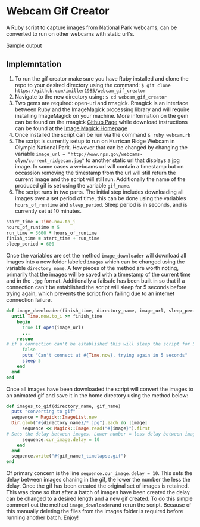 # Webcam Gif Creator
A Ruby script to capture images from National Park webcams, can be converted to run on other webcams with static url's.

[Sample output](http://i.imgur.com/qLB4W05.gifv)

## Implemntation 
1. To run the gif creator make sure you have Ruby installed and clone the repo to your desired directory using the command: `$ git clone https://github.com/imiller1985/webcam_gif_creator`
2. Navigate to the new directory using: `$ cd webcam_gif_creator`
3. Two gems are required: open-uri and rmagick. Rmagick is an interface between Ruby and the ImageMagick processing library and will require installing ImageMagick on your machine. More information on the gem can be found on the rmagick [Github Page](https://github.com/rmagick/rmagick) while download instructions can be found at the [Image Magick Homepage](http://www.imagemagick.org/script/index.php)
4. Once installed the script can be run via the command `$ ruby webcam.rb`
5. The script is currently setup to run on Hurrican Ridge Webcam in Olympic National Park. However that can be changed by changing the variable `image_url = "http://www.nps.gov/webcams-olym/current_ridgecam.jpg"` to another static url that displays a jpg image. In some cases a webcams url will contain a timestamp but on occassion removing the timestamp from the url will still return the current image and the script will still run. Additionally the name of the produced gif is set using the variable `gif_name`.
6. The script runs in two parts. The initial step includes downloading all images over a set period of time, this can be done using the variables `hours_of_runtime` and `sleep_period`. Sleep period is in seconds, and is currently set at 10 minutes. 
```ruby
start_time = Time.now.to_i
hours_of_runtime = 5
run_time = 3600 * hours_of_runtime
finish_time = start_time + run_time
sleep_period = 600
```
Once the variables are set the method `image_downloader` will download all images into a new folder labeled `images` which can be changed using the variable `directory_name`. A few pieces of the method are worth noting, primarily that the images will be saved with a timestamp of the current time and in the `.jpg` format. Additionally a failsafe has been built in so that if a connection can't be established the script will sleep for 5 seconds before trying again, which prevents the script from failing due to an internet connection failure. 
```ruby
def image_downloader(finish_time, directory_name, image_url, sleep_period)
  until Time.now.to_i >= finish_time
    begin
      true if open(image_url)
      ...
    rescue
# if a connection can't be established this will sleep the script for 5 seconds before trying again
      false
      puts "Can't connect at #{Time.now}, trying again in 5 seconds"
      sleep 5
    end
  end
end
``` 
Once all images have been downloaded the script will convert the images to an animated gif and save it in the home directory using the method below:
```ruby
def images_to_gif(directory_name, gif_name)
  puts "converting to gif"
  sequence = Magick::ImageList.new
  Dir.glob("#{directory_name}/*.jpg").each do |image|
      sequence << Magick::Image.read("#{image}").first
# Sets the delay between images. Lower number = less delay between image change
      sequence.cur_image.delay = 10
    end
  end
  sequence.write("#{gif_name}_timelapse.gif")
end
``` 
Of primary concern is the line `sequence.cur_image.delay = 10`. This sets the delay between images chaning in the gif, the lower the number the less the delay. Once the gif has been created the original set of images is retained. This was done so that after a batch of images have been created the delay can be changed to a desired length and a new gif created. To do this simple comment out the method `image_downloader`and rerun the script. Because of this manually deleting the files from the images folder is required before running another batch.
Enjoy!
